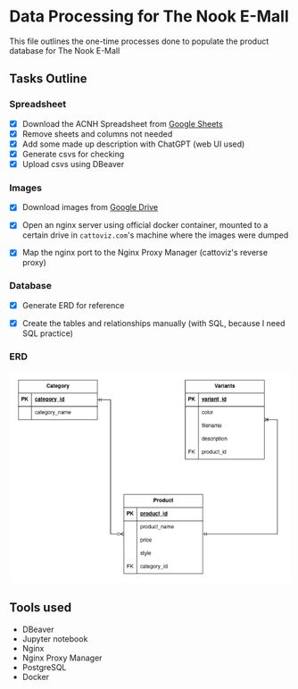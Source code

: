 # Data Processing for The Nook E-Mall

This file outlines the one-time processes done to populate the product database for The Nook E-Mall

## Tasks Outline

### Spreadsheet

- [x] Download the ACNH Spreadsheet from [Google Sheets](https://docs.google.com/spreadsheets/d/13d_LAJPlxMa_DubPTuirkIV4DERBMXbrWQsmSh8ReK4/edit)
- [x] Remove sheets and columns not needed
- [x] Add some made up description with ChatGPT (web UI used)
- [x] Generate csvs for checking
- [x] Upload csvs using DBeaver

### Images
- [x] Download images from [Google Drive](https://drive.google.com/drive/folders/1XSLItEbUltVep8qP6691AAPg6EXf_DUR) 
- [x] Open an nginx server using official docker container, mounted to a certain drive in `cattoviz.com`'s machine where the images were dumped
- [x] Map the nginx port to the Nginx Proxy Manager (cattoviz's reverse proxy)


### Database
- [x] Generate ERD for reference
- [x] Create the tables and relationships manually (with SQL, because I need SQL practice)


### ERD
![Link to image](./references/erd.png)


## Tools used
- DBeaver
- Jupyter notebook
- Nginx
- Nginx Proxy Manager
- PostgreSQL
- Docker